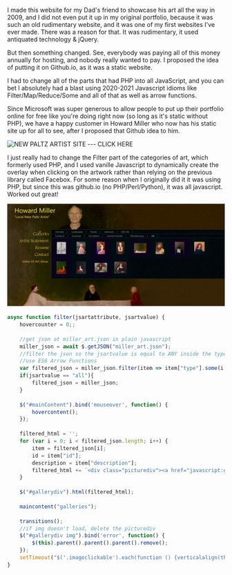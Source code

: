 I made this website for my Dad's friend to showcase his art all the way in 2009, and I did not even put it up in my original portfolio, because it was such an old rudimentary website, and it was one of my first websites I've ever made. There was a reason for that. It was rudimentary, it used antiquated technology & jQuery.

But then something changed. See, everybody was paying all of this money annually for hosting, and nobody really wanted to pay. I proposed the idea of putting it on Github.io, as it was a static website.

I had to change all of the parts that had PHP into all JavaScript, and you can bet I absolutely had a blast using 2020-2021 Javascript idioms like Filter/Map/Reduce/Some and all of that as well as arrow functions. 

Since Microsoft was super generous to allow people to put up their portfolio online for free like you're doing right now (so long as it's static without PHP), we have a happy customer in Howard Miller who now has his static site up for all to see, after I proposed that Github idea to him.

![NEW PALTZ ARTIST SITE --- CLICK HERE](https://newpaltzartist.github.io)

I just really had to change the Filter part of the categories of art, which formerly used PHP, and I used vanille Javascript to dynamically create the overlay when clicking on the artwork rather than relying on the previous library called Facebox. For some reason when I originally did it it was using PHP, but since this was github.io (no PHP/Perl/Python), it was all javascript. Worked out great!

![](images/npa_site.png)

```js
async function filter(jsartattribute, jsartvalue) {
    hovercounter = 0;;

    //get json at miller_art.json in plain javascript
    miller_json = await $.getJSON("miller_art.json");
    //filter the json so the jsartvalue is equal to ANY inside the type attribute
    //use ES6 Arrow Functions
    var filtered_json = miller_json.filter(item => item["type"].some(i => i == jsartvalue));
    if(jsartvalue == "all"){
        filtered_json = miller_json;
    }

    $("#mainContent").bind('mouseover', function() {
        hovercontent();
    });

    filtered_html = '';
    for (var i = 0; i < filtered_json.length; i++) {
        item = filtered_json[i];
        id = item["id"];
        description = item["description"];
        filtered_html += `<div class="picturediv"><a href="javascript:generate_center_overlay(${id},'${description}')" class="" border=0><div class="colorbackground"></div><div style="text-align: center"><img class="imageclickable" src="art/Miller_Howard_${id}_t.jpg"></div></a></div>`;
    }

    $("#gallerydiv").html(filtered_html);

    maincontent("galleries");
    
    transitions();
    //if img doesn't load, delete the picturediv
    $("#gallerydiv img").bind('error', function() {
        $(this).parent().parent().parent().remove();
    });
    setTimeout("$('.imageclickable').each(function () {verticalalign(this);});", 200);
}

```